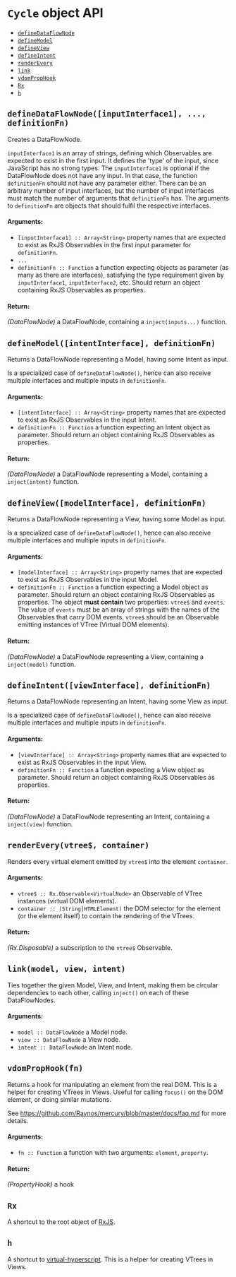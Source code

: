 # `Cycle` object API

- [`defineDataFlowNode`](#defineDataFlowNode)
- [`defineModel`](#defineModel)
- [`defineView`](#defineView)
- [`defineIntent`](#defineIntent)
- [`renderEvery`](#renderEvery)
- [`link`](#link)
- [`vdomPropHook`](#vdomPropHook)
- [`Rx`](#Rx)
- [`h`](#h)

## <a id="defineDataFlowNode"></a> `defineDataFlowNode([inputInterface1], ..., definitionFn)`

Creates a DataFlowNode.

`inputInterface1` is an array of strings, defining which  Observables are expected to
exist in the first input. It defines the 'type' of the input, since JavaScript has no
strong types. The `inputInterface1` is optional if the DataFlowNode does not have any
input. In that case, the function `definitionFn` should not have any parameter
either. There can be an arbitrary number of input interfaces, but the number of input
interfaces must match the number of arguments that `definitionFn` has. The arguments
to `definitionFn` are objects that should fulfil the respective interfaces.

#### Arguments:

- `[inputInterface1] :: Array<String>` property names that are expected to exist as RxJS Observables in the first input parameter for `definitionFn`.
- `...`
- `definitionFn :: Function` a function expecting objects as parameter (as many as there are interfaces), satisfying the type requirement given by `inputInterface1`,
`inputInterface2`, etc. Should return an object containing RxJS Observables as
properties.

#### Return:

*(DataFlowNode)* a DataFlowNode, containing a `inject(inputs...)` function.

## <a id="defineModel"></a> `defineModel([intentInterface], definitionFn)`

Returns a DataFlowNode representing a Model, having some Intent as input.

Is a specialized case of `defineDataFlowNode()`, hence can also receive multiple
interfaces and multiple inputs in `definitionFn`.

#### Arguments:

- `[intentInterface] :: Array<String>` property names that are expected to exist as RxJS Observables in the input Intent.
- `definitionFn :: Function` a function expecting an Intent object as parameter. Should return an object containing RxJS Observables as properties.

#### Return:

*(DataFlowNode)* a DataFlowNode representing a Model, containing a `inject(intent)` function.

## <a id="defineView"></a> `defineView([modelInterface], definitionFn)`

Returns a DataFlowNode representing a View, having some Model as input.

Is a specialized case of `defineDataFlowNode()`, hence can also receive multiple
interfaces and multiple inputs in `definitionFn`.

#### Arguments:

- `[modelInterface] :: Array<String>` property names that are expected to exist as RxJS Observables in the input Model.
- `definitionFn :: Function` a function expecting a Model object as parameter. Should return an object containing RxJS Observables as properties. The object **must
contain** two properties: `vtree$` and `events`. The value of `events` must be an
array of strings with the names of the Observables that carry DOM events. `vtree$`
should be an Observable emitting instances of VTree (Virtual DOM elements).

#### Return:

*(DataFlowNode)* a DataFlowNode representing a View, containing a `inject(model)` function.

## <a id="defineIntent"></a> `defineIntent([viewInterface], definitionFn)`

Returns a DataFlowNode representing an Intent, having some View as input.

Is a specialized case of `defineDataFlowNode()`, hence can also receive multiple
interfaces and multiple inputs in `definitionFn`.

#### Arguments:

- `[viewInterface] :: Array<String>` property names that are expected to exist as RxJS Observables in the input View.
- `definitionFn :: Function` a function expecting a View object as parameter. Should return an object containing RxJS Observables as properties.

#### Return:

*(DataFlowNode)* a DataFlowNode representing an Intent, containing a `inject(view)` function.

## <a id="renderEvery"></a> `renderEvery(vtree$, container)`

Renders every virtual element emitted by `vtree$` into the element `container`.

#### Arguments:

- `vtree$ :: Rx.Observable<VirtualNode>` an Observable of VTree instances (virtual DOM elements).
- `container :: (String|HTMLElement)` the DOM selector for the element (or the element itself) to contain the rendering of the VTrees.

#### Return:

*(Rx.Disposable)* a subscription to the `vtree$` Observable.

## <a id="link"></a> `link(model, view, intent)`

Ties together the given Model, View, and Intent, making them be circular dependencies
to each other, calling `inject()` on each of these DataFlowNodes.

#### Arguments:

- `model :: DataFlowNode` a Model node.
- `view :: DataFlowNode` a View node.
- `intent :: DataFlowNode` an Intent node.

## <a id="vdomPropHook"></a> `vdomPropHook(fn)`

Returns a hook for manipulating an element from the real DOM. This is a helper for
creating VTrees in Views. Useful for calling `focus()` on the DOM element, or doing
similar mutations.

See https://github.com/Raynos/mercury/blob/master/docs/faq.md for more details.

#### Arguments:

- `fn :: Function` a function with two arguments: `element`, `property`.

#### Return:

*(PropertyHook)* a hook

## <a id="Rx"></a> `Rx`

A shortcut to the root object of [RxJS](https://github.com/Reactive-Extensions/RxJS).

## <a id="h"></a> `h`

A shortcut to [virtual-hyperscript](https://github.com/Raynos/virtual-hyperscript).
This is a helper for creating VTrees in Views.

